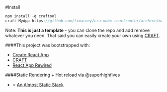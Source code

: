 
#Install
```javascript
npm install -g craftool
craft MyApp https://github.com/timarney/cra-mobx-reactrouter/archive/master.zip
```

Note: **This is just a template** - you can clone the repo and add remove whatever you need.  That said you can easily create your own using [CRAFT](https://github.com/stoyan/craft).

####This project was bootstrapped with:
* [Create React App](https://github.com/facebookincubator/create-react-app)
* [CRAFT](https://github.com/stoyan/craft)
* [React App Rewired](https://github.com/timarney/react-app-rewired)


####Static Rendering + Hot reload via @superhighfives 
* ⭐  [An Almost Static Stack](https://medium.com/superhighfives/an-almost-static-stack-6df0a2791319#.jf4l1a8eq)


